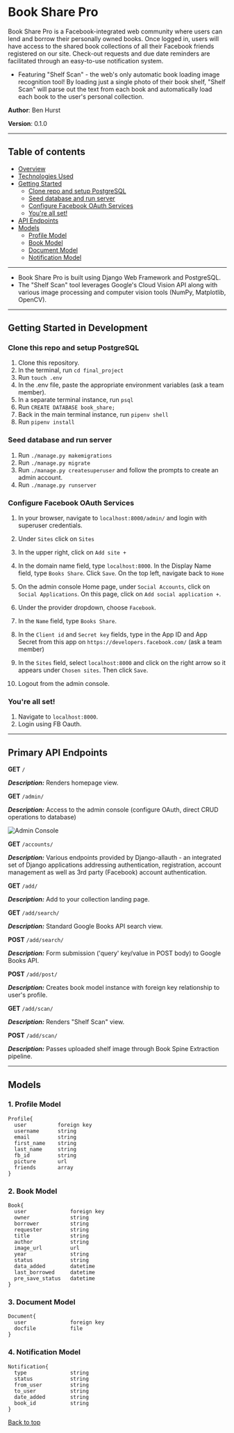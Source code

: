 <a id="top"></a>

# Book Share Pro

<a id="overview"></a>

Book Share Pro is a Facebook-integrated web community where users can lend and borrow their personally owned books. Once logged in, users will have access to the shared book collections of all their Facebook friends registered on our site. Check-out requests and due date reminders are facilitated through an easy-to-use notification system.
* Featuring "Shelf Scan" - the web's only automatic book loading image recognition tool! By loading just a single photo of their book shelf, "Shelf Scan" will parse out the text from each book and automatically load each book to the user's personal collection.

**Author**: Ben Hurst

**Version**: 0.1.0

___

## Table of contents
* [Overview](#overview)
* [Technologies Used](#technologies)
* [Getting Started](#gettingStarted)
  * [Clone repo and setup PostgreSQL](#setup)
  * [Seed database and run server](#server)
  * [Configure Facebook OAuth Services](#oauth)
  * [You're all set!](#site)
* [API Endpoints](#endpoints)
* [Models](#models)
  * [Profile Model](#profile-model)
  * [Book Model](#book-model)
  * [Document Model](#document-model)
  * [Notification Model](#document-model)

___

<a id="technologies"></a>

* Book Share Pro is built using Django Web Framework and PostgreSQL. 
* The "Shelf Scan" tool leverages Google's Cloud Vision API along with various image processing and computer vision tools (NumPy, Matplotlib, OpenCV).

___
<a id="gettingStarted"></a>
## Getting Started in Development

<a id="setup"></a>
### Clone this repo and setup PostgreSQL

1. Clone this repository.
1. In the terminal, run ```cd final_project```
1. Run ```touch .env```
1. In the .env file, paste the appropriate environment variables (ask a team member).
1. In a separate terminal instance, run ```psql```
1. Run ```CREATE DATABASE book_share;```
1. Back in the main terminal instance, run ```pipenv shell```
1. Run ```pipenv install```

<a id="server"></a>
### Seed database and run server
1. Run ```./manage.py makemigrations```
1. Run ```./manage.py migrate```
1. Run ```./manage.py createsuperuser``` and follow the prompts to create an admin account.
1. Run ```./manage.py runserver```

<a id="oauth"></a>
### Configure Facebook OAuth Services
1. In your browser, navigate to ```localhost:8000/admin/``` and login with superuser credentials.
1. Under ```Sites``` click on ```Sites```
1. In the upper right, click on ```Add site +```
1. In the domain name field, type ```localhost:8000```. In the Display Name field, type ```Books Share```. Click ```Save```. On the top left, navigate back to ```Home```
1. On the admin console Home page, under ```Social Accounts```, click on ```Social Applications```. On this page, click on ```Add social application +```.
1. Under the provider dropdown, choose ```Facebook```.
1. In the ```Name``` field, type ```Books Share```.
1. In the ```Client id``` and ```Secret key``` fields, type in the App ID and App Secret from this app on ```https://developers.facebook.com/``` (ask a team member)

1. In the ```Sites``` field, select ```localhost:8000``` and click on the right arrow so it appears under ```Chosen sites```. Then click ```Save```.
1. Logout from the admin console.

<a id="site"></a>
### You're all set!
1. Navigate to ```localhost:8000```.
1. Login using FB Oauth.

___
<a id="endpoints"></a>
## Primary API Endpoints

**GET** `/`

***Description:*** Renders homepage view.

**GET** `/admin/`

***Description:*** Access to the admin console (configure OAuth, direct CRUD operations to database)

![Admin Console](/docs/admin_screenshot.png)

**GET** `/accounts/`

***Description:*** Various endpoints provided by Django-allauth - an integrated set of Django applications addressing authentication, registration, account management as well as 3rd party (Facebook) account authentication.

**GET** `/add/`

***Description:*** Add to your collection landing page.

**GET** `/add/search/`

***Description:*** Standard Google Books API search view.

**POST** `/add/search/`

***Description:*** Form submission ('query' key/value in POST body) to Google Books API.

**POST** `/add/post/`

***Description:*** Creates book model instance with foreign key relationship to user's profile.

**GET** `/add/scan/`

***Description:*** Renders "Shelf Scan" view.

**POST** `/add/scan/`

***Description:*** Passes uploaded shelf image through Book Spine Extraction pipeline.
___
<a id="models"></a>
## Models

<a id="profile-model"></a>

### 1. Profile Model
    Profile{
      user	        foreign key
      username	    string
      email	        string
      first_name    string
      last_name     string
      fb_id         string
      picture       url
      friends       array
    }

<a id="book-model"></a>

### 2. Book Model

    Book{
      user	            foreign key
      owner             string
      borrower          string
      requester         string
      title             string
      author            string
      image_url         url
      year              string
      status            string
      data_added        datetime
      last_borrowed     datetime
      pre_save_status   datetime
    }
        
<a id="document-model"></a>

### 3. Document Model
    Document{
      user	            foreign key
      docfile           file
    }

<a id="notification-model"></a>

### 4. Notification Model
    Notification{
      type              string
      status            string
      from_user         string
      to_user           string
      date_added        string
      book_id           string
    }
    
[Back to top](#top)

